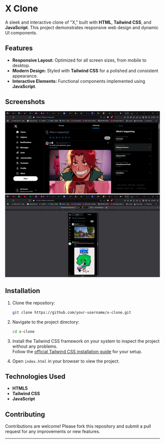 
# X Clone  

A sleek and interactive clone of "X," built with **HTML**, **Tailwind CSS**, and **JavaScript**. This project demonstrates responsive web design and dynamic UI components.

## Features  
- **Responsive Layout:** Optimized for all screen sizes, from mobile to desktop.  
- **Modern Design:** Styled with **Tailwind CSS** for a polished and consistent appearance.  
- **Interactive Elements:** Functional components implemented using **JavaScript**.  

## Screenshots  
![Screenshot 1](screenshot1.png)   
![Screenshot 2](screenshot2.png)  

## Installation  
1. Clone the repository:  
   ```bash
   git clone https://github.com/your-username/x-clone.git
   ```  
2. Navigate to the project directory:  
   ```bash
   cd x-clone
   ```
3. Install the Tailwind CSS framework on your system to inspect the project without any problems.  
   Follow the [official Tailwind CSS installation guide](https://tailwindcss.com/docs/installation) for your setup.
   
5. Open `index.html` in your browser to view the project.  

## Technologies Used  
- **HTML5**  
- **Tailwind CSS**  
- **JavaScript**  

## Contributing  
Contributions are welcome! Please fork this repository and submit a pull request for any improvements or new features.


---
